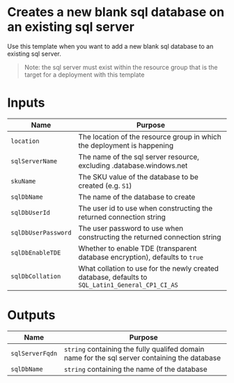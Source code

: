 # Creates a new blank sql database on an existing sql server

Use this template when you want to add a new blank sql database to an existing sql server.  

> Note: the sql server must exist within the resource group that is the target for a deployment with this template

# Inputs

| Name | Purpose |
|-|-|
|`location`|The location of the resource group in which the deployment is happening|
|`sqlServerName`|The name of the sql server resource, excluding .database.windows.net|
|`skuName`|The SKU value of the database to be created (e.g. `S1`)|
|`sqlDbName`|The name of the database to create|
|`sqlDbUserId`|The user id to use when constructing the returned connection string|
|`sqlDbUserPassword`|The user password to use when constructing the returned connection string|
|`sqlDbEnableTDE`|Whether to enable TDE (transparent database encryption), defaults to `true`|
|`sqlDbCollation`|What collation to use for the newly created database, defaults to `SQL_Latin1_General_CP1_CI_AS`|

# Outputs
| Name | Purpose |
|-|-|
|`sqlServerFqdn`|`string` containing the fully qualifed domain name for the sql server containing the database|
|`sqlDbName`|`string` containing the name of the database|